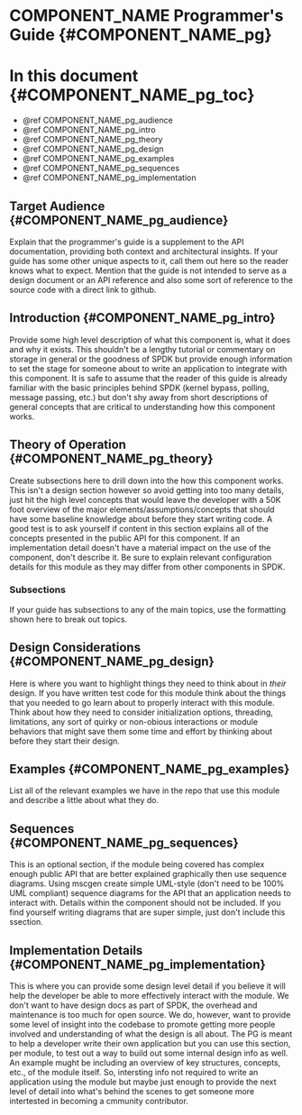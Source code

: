 # COMPONENT_NAME Programmer's Guide {#COMPONENT_NAME_pg}

# In this document {#COMPONENT_NAME_pg_toc}

* @ref COMPONENT_NAME_pg_audience
* @ref COMPONENT_NAME_pg_intro
* @ref COMPONENT_NAME_pg_theory
* @ref COMPONENT_NAME_pg_design
* @ref COMPONENT_NAME_pg_examples
* @ref COMPONENT_NAME_pg_sequences
* @ref COMPONENT_NAME_pg_implementation

## Target Audience {#COMPONENT_NAME_pg_audience}

Explain that the programmer's guide is a supplement to the API documentation, providing both context and architectural
insights. If your guide has some other unique aspects to it, call them out here so the reader knows what to expect.
Mention that the guide is not intended to serve as a design document or an API reference and also some sort of reference
to the source code with a direct link to github.

## Introduction {#COMPONENT_NAME_pg_intro}

Provide some high level description of what this component is, what it does and why it exists. This shouldn't be
a lengthy tutorial or commentary on storage in general or the goodness of SPDK but provide enough information to
set the stage for someone about to write an application to integrate with this component.  It is safe to assume that the
reader of this guide is already familiar with the basic principles behind SPDK (kernel bypass, polling, message passing,
etc.) but don't shy away from short descriptions of general concepts that are critical to understanding how this
component works.

## Theory of Operation {#COMPONENT_NAME_pg_theory}

Create subsections here to drill down into the how this component works. This isn't a design section however so
avoid getting into too many details, just hit the high level concepts that would leave the developer with a
50K foot overview of the major elements/assumptions/concepts that should have some baseline knowledge about before
they start writing code. A good test is to ask yourself if content in this section explains all of the concepts
presented in the public API for this component. If an implementation detail doesn't have a material impact on the
use of the component, don't describe it. Be sure to explain relevant configuration details for this module as they
may differ from other components in SPDK.

### Subsections

If your guide has subsections to any of the main topics, use the formatting shown here to break out topics.

## Design Considerations {#COMPONENT_NAME_pg_design}

Here is where you want to highlight things they need to think about in *their* design. If you have written test code
for this module think about the things that you needed to go learn about to properly interact with this module. Think
about how they need to consider initialization options, threading, limitations, any sort of quirky or non-obious
interactions or module behaviors that might save them some time and effort by thinking about before they start their
design.

## Examples {#COMPONENT_NAME_pg_examples}

List all of the relevant examples we have in the repo that use this module and describe a little about what they do.

## Sequences {#COMPONENT_NAME_pg_sequences}

This is an optional section, if the module being covered has complex enough public API that are better explained
graphically then use sequence diagrams. Using mscgen create simple UML-style (don't need to be 100% UML compliant)
sequence diagrams for the API that an application needs to interact with.  Details within the component should not
be included. If you find yourself writing diagrams that are super simple, just don't include this ssection.

## Implementation Details {#COMPONENT_NAME_pg_implementation}

This is where you can provide some design level detail if you believe it will help the developer be able to more
effectively interact with the module. We don't want to have design docs as part of SPDK, the overhead and maintenance
is too much for open source. We do, however, want to provide some level of insight into the codebase to promote
getting more people involved and understanding of what the design is all about.  The PG is meant to help a developer
write their own application but you can use this section, per module, to test out a way to build out some internal
design info as well. An example mught be including an overview of key structures, concepts, etc., of the module itself.
So, intersting info not required to write an application using the module but maybe just enough to provide the next level of
detail into what's behind the scenes to get someone more intertested in becoming a cmmunity contributor.
